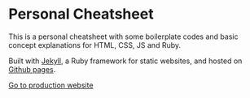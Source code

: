# Personal Cheatsheet

This is a personal cheatsheet with some boilerplate codes and basic concept explanations for HTML, CSS, JS and Ruby.

Built with [Jekyll](https://jekyllrb.com/), a Ruby framework for static websites, and hosted on [Github pages](https://pages.github.com/).

[Go to production website](https://renodor.github.io/cheatsheet/)